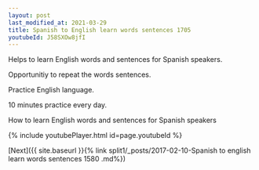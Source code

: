 ```yaml
---
layout: post
last_modified_at: 2021-03-29
title: Spanish to English learn words sentences 1705 
youtubeId: J58SXOw8jfI
---
```

 
 
Helps to learn English words and sentences for Spanish speakers.

Opportunitiy to repeat the words sentences. 

Practice English language. 
 
10 minutes practice every day. 
 
How to learn English words and sentences for Spanish speakers 
 
{% include youtubePlayer.html id=page.youtubeId %}
 
 
[Next]({{ site.baseurl }}{% link  split1/_posts/2017-02-10-Spanish to english learn words sentences 1580 .md%})
 
